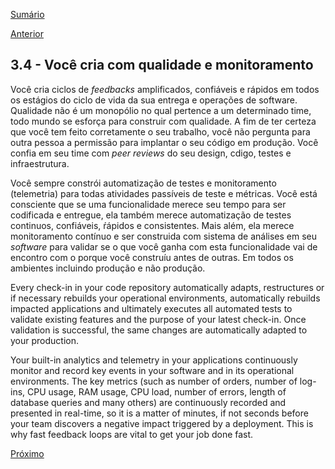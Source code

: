 [Sumário](https://github.com/lucasfantacuci/DevOpsRevelado/blob/master/README.md)


[Anterior](https://github.com/lucasfantacuci/DevOpsRevelado/blob/master/CHAPTER03/3-3-YOUBUILDSYSTEMSTOACHIEVEBUSINESSGOALS.md)


## 3.4 - Você cria com qualidade e monitoramento


Você cria ciclos de *feedbacks* amplificados, confiáveis e rápidos em todos os estágios do ciclo de vida da sua entrega e operações de software. Qualidade não é um monopólio no qual pertence a um determinado time, todo mundo se esforça para construir com qualidade. A fim de ter certeza que você tem feito corretamente o seu trabalho, você não pergunta para outra pessoa a permissão para implantar o seu código em produção. Você confia em seu time com *peer reviews* do seu design, cdigo, testes e infraestrutura.


Você sempre constrói automatização de testes e monitoramento (telemetria) para todas atividades passíveis de teste e métricas. Você está consciente que se uma funcionalidade merece seu tempo para ser codificada e entregue, ela também merece automatização de testes continuos, confiáveis, ŕápidos e consistentes. Mais além, ela merece monitoramento contínuo e ser construida com sistema de análises em seu *software* para validar se o que você ganha com esta funcionalidade vai de encontro com o porque você construíu antes de outras. Em todos os ambientes incluindo produção e não produção.   


Every check-in in your code repository automatically
adapts, restructures or if necessary rebuilds your
operational environments, automatically rebuilds
impacted applications and ultimately executes all
automated tests to validate existing features and the
purpose of your latest check-in. Once validation is
successful, the same changes are automatically
adapted to your production.


Your built-in analytics and telemetry in your
applications continuously monitor and record key
events in your software and in its operational
environments. The key metrics (such as number of
orders, number of log-ins, CPU usage, RAM usage,
CPU load, number of errors, length of database
queries and many others) are continuously recorded
and presented in real-time, so it is a matter of
minutes, if not seconds before your team discovers a
negative impact triggered by a deployment. This is
why fast feedback loops are vital to get your job
done fast.

[Próximo]()
